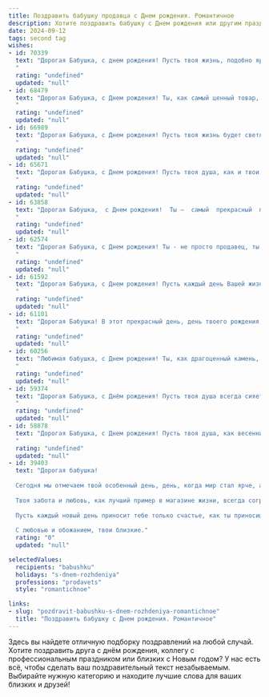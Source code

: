 ```yaml
---
title: Поздравить бабушку продавца c Днем рождения. Романтичное
description: Хотите поздравить бабушку c Днем рождения или другим праздником? Наш ИИ создаст незабываемое поздравление, а вы обязательно выделитесь среди других.  
date: 2024-09-12
tags: second tag
wishes:
- id: 70339
  text: "Дорогая Бабушка, с днем рождения! Пусть твоя жизнь, подобно яркому солнцу, сияет теплом и любовью, освещая всех вокруг своим нежным светом. Ты -  настоящая волшебница, которая всегда умела найти верные слова и нужные товары. Желаю тебе крепкого здоровья, бесконечного оптимизма и  счастья, которое окутывает тебя, как нежный аромат любимых цветов!
  "
  rating: "undefined"
  updated: "null"
- id: 68479
  text: "Дорогая Бабушка, с Днем рождения! Ты, как самый ценный товар, всегда была в сердце нашей семьи, и твоя любовь, как редкая и прекрасная жемчужина, всегда сияет ярче всех. Желаю тебе здоровья, счастья и долгих лет, полных радости и тепла!
  "
  rating: "undefined"
  updated: "null"
- id: 66989
  text: "Дорогая Бабушка, с Днем рождения! Пусть твоя жизнь будет светлой, как улыбка покупателя, и щедрой, как твой прилавок. Спасибо за все твои труды, за твою заботу и любовь. Ты - настоящая волшебница, которая умеет создавать уют и дарить радость своим покупателям. Желаю тебе крепкого здоровья, море счастья и чтобы каждый день был наполнен  яркими красками!
  "
  rating: "undefined"
  updated: "null"
- id: 65671
  text: "Дорогая Бабушка, с Днем рождения! Пусть твоя душа, как и твои лучшие товары, всегда сияет свежестью и очарованием. Желаю тебе бесконечного запаса радости,  любви и  ярких моментов в жизни, которые будут  лучше  самого сладкого пирога!
  "
  rating: "undefined"
  updated: "null"
- id: 63858
  text: "Дорогая Бабушка,  с Днем рождения!  Ты —  самый  прекрасный  продавец  в  мире,   с  сердцем,  полным  любви  и  заботы.  Желаю  тебе  радости,  счастья  и  огромного  количества  красивых  моментов  в  жизни!
  "
  rating: "undefined"
  updated: "null"
- id: 62574
  text: "Дорогая Бабушка, с Днем рождения! Ты - не просто продавец, ты волшебница, которая дарит людям радость и тепло, как самая вкусная булочка из твоей любимой пекарни. Пусть твоя жизнь будет наполнена таким же ароматом счастья, как любимый букет цветов.
  "
  rating: "undefined"
  updated: "null"
- id: 61592
  text: "Дорогая Бабушка, с Днем рождения! Пусть каждый день Вашей жизни будет полон любви, тепла и благодарности, как те прекрасные цветы, которые Вы всегда так умело продавали  ❤️
  "
  rating: "undefined"
  updated: "null"
- id: 61101
  text: "Дорогая Бабушка! В этот прекрасный день, день твоего рождения, я хочу пожелать тебе всего самого светлого и доброго! Пусть твоя жизнь будет полна любви, радости и тепла, как лучики солнца, которые ты даришь всем своим покупателям, будучи  такой милой и доброй продавцом. Пусть каждый день приносит тебе новые  яркие краски и  прекрасные моменты. С Днем Рождения!
  "
  rating: "undefined"
  updated: "null"
- id: 60256
  text: "Любимая бабушка, с Днем рождения! Ты, как драгоценный камень, излучаешь тепло и доброту, и твои руки, которые столько лет умело создавали уют и комфорт для всех нас, всегда остаются символом заботы и любви. Желаю тебе бесконечного счастья, крепкого здоровья и самых светлых моментов жизни!
  "
  rating: "undefined"
  updated: "null"
- id: 59374
  text: "Дорогая Бабушка, с Днём рождения! Пусть твоя душа всегда сияет, как витрина уютного магазинчика, полная чудес и радости. Ты - настоящий волшебник, способный сотворить из обычного дня праздник, а из простых вещей - шедевры. Спасибо за твою бесконечную любовь и доброту. Будь счастлива, здорова и окружена любовью!
  "
  rating: "undefined"
  updated: "null"
- id: 58878
  text: "Дорогая Бабушка, с Днем рождения! Пусть твоя душа, как весенний ручей, всегда будет светлой и чистой, а твоя улыбка, подобно солнечному лучу, согревает сердца всех, кто тебя знает. Спасибо за твою доброту, мудрость и бесконечную любовь. Ты - настоящая королева продаж, мастер своего дела, и твоя харизма покоряет всех покупателей. Желаю тебе крепкого здоровья, безграничного счастья и исполнения всех желаний!
  "
  rating: "undefined"
  updated: "null"
- id: 39403
  text: "Дорогая бабушка!
  
  Сегодня мы отмечаем твой особенный день, день, когда мир стал ярче, а жизнь наполнилась теплом и светом благодаря тебе. Ты — самая удивительная продавец, умеющая находить не только лучшие товары, но и радость в каждом мгновении.
  
  Твоя забота и любовь, как лучший пример в магазине жизни, всегда согревают наши сердца. Ты — жизненная мудрость, надежная опора и наш самый верный друг.
  
  Пусть каждый новый день приносит тебе только счастье, как ты приносишь радость всем вокруг. Желаю здоровья, вдохновения и исполнения самых заветных желаний!
  
  С любовью и обожанием, твои близкие."
  rating: "0"
  updated: "null"

selectedValues:
  recipients: "babushku"
  holidays: "s-dnem-rozhdeniya"
  professions: "prodavets"
  style: "romantichnoe"

links:
- slug: "pozdravit-babushku-s-dnem-rozhdeniya-romantichnoe"
  title: "Поздравить бабушку c Днем рождения. Романтичное"
---
```


Здесь вы найдете отличную подборку поздравлений на любой случай. 
Хотите поздравить друга с днём рождения, коллегу с профессиональным праздником или близких с Новым годом? У нас есть всё, чтобы сделать ваш поздравительный текст незабываемым. Выбирайте нужную категорию и находите лучшие слова для ваших близких и друзей!
